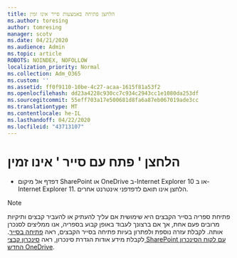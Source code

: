 ```yaml
---
title: הלחצן פתיחה באמצעות סייר אינו זמין
ms.author: toresing
author: tomresing
manager: scotv
ms.date: 04/21/2020
ms.audience: Admin
ms.topic: article
ROBOTS: NOINDEX, NOFOLLOW
localization_priority: Normal
ms.collection: Adm_O365
ms.custom: ''
ms.assetid: ff0f9110-10be-4c27-acaa-1615f81a53f2
ms.openlocfilehash: dd23a4228c930cc7c934c2943cc1e1080da253df
ms.sourcegitcommit: 55eff703a17e500681d8fa6a87eb067019ade3cc
ms.translationtype: MT
ms.contentlocale: he-IL
ms.lasthandoff: 04/22/2020
ms.locfileid: "43713107"
---
```

# <a name="the-open-with-explorer-button-is-disabled"></a>הלחצן ' פתח עם סייר ' אינו זמין

- דפדף אל מיקום SharePoint או OneDrive ב-Internet Explorer 10 או ב-Internet Explorer 11. הלחצן אינו תואם לדפדפני אינטרנט אחרים.
    
> [!NOTE]
> פתיחת ספריה בסייר הקבצים היא שימושית אם עליך להעתיק או להעביר קבצים ותיקיות מרובים פעם אחת, אך אם ברצונך לעבוד באופן קבוע בספריה, אנו ממליצים לסנכרן אותה. לקבלת עזרה נוספת ולפתרון בעיות פתיחה בסייר הקבצים, ראה [פתיחה בסייר](https://go.microsoft.com/fwlink/?linkid=871665). לקבלת מידע אודות הגדרת סינכרון, ראה [סינכרון קבצי SharePoint עם לקוח הסינכרון החדש OneDrive](https://go.microsoft.com/fwlink/?linkid=871666). 
  

